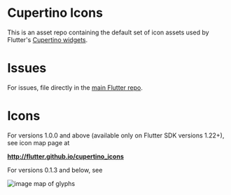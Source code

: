 # Cupertino Icons

This is an asset repo containing the default set of icon assets used by
Flutter's [Cupertino widgets](https://github.com/flutter/flutter/tree/master/packages/flutter/lib/src/cupertino).

# Issues

For issues, file directly in the [main Flutter repo](https://github.com/flutter/flutter).

# Icons

For versions 1.0.0 and above (available only on Flutter SDK versions 1.22+), see
icon map page at

**http://flutter.github.io/cupertino_icons**

For versions 0.1.3 and below, see

![image map of glyphs](https://raw.githubusercontent.com/flutter/cupertino_icons/master/map.png)
